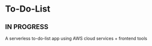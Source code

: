 # To-Do-List

## IN PROGRESS

A serverless to-do-list app using AWS cloud services + frontend tools
